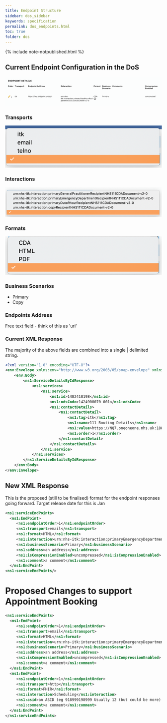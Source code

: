 ```yaml
---
title: Endpoint Structure
sidebar: dos_sidebar
keywords: specification
permalink: dos_endpoints.html
toc: true
folder: dos
---
```


{% include note-notpublished.html %}

## Current Endpoint Configuration in the DoS

<img src="_pages/functional_spec/dos/img/Current_endpoint_stucture.png">

### Transports

<img src="_pages/functional_spec/dos/img/transports.png">

### Interactions

<img src="_pages/functional_spec/dos/img/interactions.png">

### Formats

<img src="_pages/functional_spec/dos/img/formats.png">

### Business Scenarios

* Primary
* Copy


### Endpoints Address

Free text field - think of this as 'uri'

### Current XML Response

The majority of the above fields are combined into a single \| delimited string.

```xml
<?xml version="1.0" encoding="UTF-8"?>
<env:Envelope xmlns:env="http://www.w3.org/2003/05/soap-envelope" xmlns:ns1="https://nww.pathwaysdos.nhs.uk/app/api/webservices">
    <env:Body>
        <ns1:ServiceDetailsByIdResponse>
            <ns1:services>
                <ns1:service>
                    <ns1:id>1482418198</ns1:id>
                    <ns1:odsCode>1424900070 001</ns1:odsCode>
                    <ns1:contactDetails>
                        <ns1:contactDetail>
                            <ns1:tag>itk</ns1:tag>
                            <ns1:name>111 Routing Details</ns1:name>
                            <ns1:value>https://NQ7.oneoneone.nhs.uk:1880/NHS111/NHS111v2.svc\|urn:nhs-itk:interaction:primaryOutofHourRecipientNHS111CDADocument-v2-0\|CDA\|Primary\|\|uncompressed</ns1:value>
                            <ns1:order>1</ns1:order>
                        </ns1:contactDetail>
                    </ns1:contactDetails>
                </ns1:service>
            </ns1:services>
        </ns1:ServiceDetailsByIdResponse>
    </env:Body>
</env:Envelope>
```

## New XML Response

This is the proposed (still to be finalised) format for the endpoint responses going forward. Target release date for this is Jan

```xml
<ns1:serviceEndPoints>
  <ns1:EndPoint>
     <ns1:endpointOrder>1</ns1:endpointOrder>
     <ns1:transport>email</ns1:transport>
     <ns1:format>HTML</ns1:format>
     <ns1:interaction>urn:nhs-itk:interaction:primaryEmergencyDepartmentRecipientNHS111CDADocument-v2-0</ns1:interaction>
     <ns1:businessScenario>Primary</ns1:businessScenario>
     <ns1:address>an address</ns1:address>
     <ns1:isCompressionEnabled>uncompressed</ns1:isCompressionEnabled>
     <ns1:comment>a comment</ns1:comment>
  </ns1:EndPoint>
<ns1:serviceEndPoints/>
```

# Proposed Changes to support Appointment Booking

```xml
<ns1:serviceEndPoints>
  <ns1:EndPoint>
     <ns1:endpointOrder>1</ns1:endpointOrder>
     <ns1:transport>email</ns1:transport>
     <ns1:format>HTML</ns1:format>
     <ns1:interaction>urn:nhs-itk:interaction:primaryEmergencyDepartmentRecipientNHS111CDADocument-v2-0</ns1:interaction>
     <ns1:businessScenario>Primary</ns1:businessScenario>
     <ns1:address>an address</ns1:address>
     <ns1:isCompressionEnabled>uncompressed</ns1:isCompressionEnabled>
     <ns1:comment>a comment</ns1:comment>
  </ns1:EndPoint>
  <ns1:EndPoint>
     <ns1:endpointOrder>1</ns1:endpointOrder>
     <ns1:transport>http</ns1:transport>
     <ns1:format>FHIR</ns1:format>
     <ns1:interaction>Scheduling</ns1:interaction>
     <ns1:asid>an ASID (eg 918999198999 Usually 12 (but could be more) digits, stored as a string)</ns1:asid>
     <ns1:comment>a comment</ns1:comment>
  </ns1:EndPoint>
</ns1:serviceEndPoints>
```
